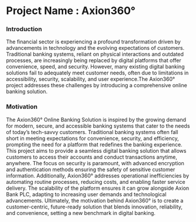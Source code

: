 # Project Name : Axion360°

###  Introduction
The financial sector is experiencing a profound transformation driven by advancements in technology and the
evolving expectations of customers. Traditional banking systems, reliant on physical interactions and
outdated processes, are increasingly being replaced by digital platforms that offer convenience, speed, and
security. However, many existing digital banking solutions fail to adequately meet customer needs, often due
to limitations in accessibility, security, scalability, and user experience.The Axion360° project addresses
these challenges by introducing a comprehensive online banking solution.


###  Motivation
The Axion360° Online Banking Solution is inspired by the growing demand for modern, secure, and
accessible banking systems that cater to the needs of today’s tech-savvy customers. Traditional banking
systems often fall short in meeting expectations for convenience, security, and efficiency, prompting the need
for a platform that redefines the banking experience.
This project aims to provide a seamless digital banking solution that allows customers to access their accounts
and conduct transactions anytime, anywhere. The focus on security is paramount, with advanced encryption
and authentication methods ensuring the safety of sensitive customer information. Additionally, Axion360°
addresses operational inefficiencies by automating routine processes, reducing costs, and enabling faster
service delivery.
The scalability of the platform ensures it can grow alongside Axion Bank PLC, adapting to increasing user
demands and technological advancements. Ultimately, the motivation behind Axion360° is to create a
customer-centric, future-ready solution that blends innovation, reliability, and convenience, setting a new
benchmark in digital banking.
